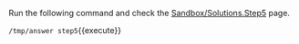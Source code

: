 
Run the following command and check the [Sandbox/Solutions.Step5](https://[[HOST_SUBDOMAIN]]-80-[[KATACODA_HOST]].environments.katacoda.com/foswiki/Sandbox/Solutions.Step5) page.

`/tmp/answer step5`{{execute}}